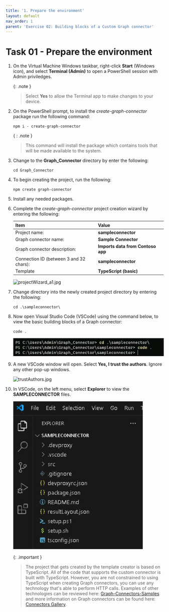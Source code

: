 ```yaml
---
title: '1. Prepare the environment'
layout: default
nav_order: 1
parent: 'Exercise 02: Building blocks of a Custom Graph connector'
---
```


# Task 01 - Prepare the environment


1. 	On the Virtual Machine Windows taskbar, right-click **Start** (Windows icon), and select **Terminal (Admin)** to open a PowerShell session with Admin priviledges.

	{: .note }
	> Select **Yes** to allow the Terminal app to make changes to your device.

1. 	On the PowerShell prompt, to install the *create-graph-connector* package run the following command:

	```
 	npm i - create-graph-connector
	```

	{ : .note }
	> This command will install the package which contains tools that will be made available to the system.

1.  Change to the **Graph_Connector** directory by enter the following:

	```
 	cd Graph_Connector
 	```

1. 	To begin creating the project, run the following:

	```
 	npm create graph-connector
    ```

1. 	Install any needed packages.

1. 	Complete the *create-graph-connector* project creation wizard by entering the following:

  	| Item | Value |
  	|:---------|:---------|
  	| Project name:   | **sampleconnector**   |
  	| Graph connector name:   | **Sample Connector**   |
  	| Graph connector description:   | **Imports data from Contoso app**   |
  	| Connection ID (between 3 and 32 chars):   | **sampleconnector**   |
  	| Template   | **TypeScript (basic)**   |

  	![projectWizard_a1.jpg](../media/projectWizard_a1.jpg)  

1. 	Change directory into the newly created project directory by entering the following:

    ```PowerShell-wrap
    cd .\sampleconnector\
    ```

1. 	Now open Visual Studio Code (VSCode) using the command below, to view the basic building blocks of a Graph connector:

    ```PowerShell-wrap
    code . 
    ```
    
    ![97349gqa.jpg](../../media/97349gqa.jpg)

1.	A new VSCode window will open. Select **Yes, I trust the authors**. Ignore any other pop-up windows.

    ![trustAuthors.jpg](../media/trustAuthors.jpg)

1. 	In VSCode, on the left menu, select **Explorer** to view the **SAMPLECONNECTOR** files.

    ![vsCodeExplorer_a2.jpg](../../media/vsCodeExplorer_a2.jpg)

    {: .important }
   	> The project that gets created by the template creator is based on TypeScript. All of the code that supports the custom connector is built with TypeScript. 
	>However, you are not constrained to using TypeScript when creating Graph connectors, you can use any technology that's able to perform HTTP calls.
    >Examples of other technologies can be reviewed here: [Graph-Connectors-Samples](https://github.com/pnp/graph-connectors-samples "Graph-Connectors-Samples") and more information on Graph connectors can be found here: [Connectors Gallery](https://learn.microsoft.com/en-us/microsoftsearch/connectors-gallery "Connectors Gallery").


